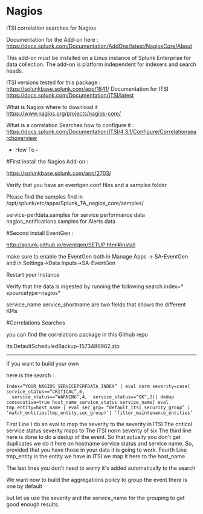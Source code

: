 # Nagios
ITSI correlation searches for Nagios

Documentation for the Add-on here :
https://docs.splunk.com/Documentation/AddOns/latest/NagiosCore/About

This add-on must be installed on a Linux instance of Splunk Enterprise for data collection. The add-on is platform independent for indexers and search heads.

ITSI versions tested for this package :
https://splunkbase.splunk.com/app/1841/
Documentation for ITSI
https://docs.splunk.com/Documentation/ITSI/latest

What is Nagios where to download it 
https://www.nagios.org/projects/nagios-core/

What is a correlation Searches how to configure it :
https://docs.splunk.com/Documentation/ITSI/4.3.1/Configure/Correlationsearchoverview


- How To - 

#First install the Nagios Add-on :

https://splunkbase.splunk.com/app/2703/

Verify that you have an eventgen.conf files and a samples folder 

Please find the samples find in /opt/splunk/etc/apps/Splunk_TA_nagios_core/samples/

service-perfdata.samples for service performance data
nagios_notifications.samples for Alerts data


#Second install EventGen :

http://splunk.github.io/eventgen/SETUP.html#install

make sure to enable the EventGen both in Manage Apps -> SA-EventGen and in Settings->Data Inputs->SA-EventGen

Restart your Instance

Verify that the data is ingested by running the following search index=* spourcetype=nagios*

service_name
service_shortname are two fields that shows the different KPIs

#Correlations Searches

you can find the correlations package in this Github repo 

ItsiDefaultScheduledBackup-1573486962.zip

----

If you want to build your own 

here is the search :
```
Index=“YOUR_NAGIOS_SERVICEPERFDATA_INDEX” | eval norm_severity=case(  service_status==“CRITICAL”,6,
  service_status==“WARNING”,4,  service_status==“OK”,2)| dedup consecutive=true host_name service_status service_name| eval tmp_entity=host_name | eval sec_grp= “default_itsi_security_group” | ‘match_entities(tmp_entity,sec_group)’| ‘filter_maintenance_entities’
```

First Line I do an eval to map the severity to the severity in ITSI
The critical service status severity maps to The ITSI norm severity  of six
The third line here is done to do a dedup of the event. So that actually you don't get duplicates we do it here on hostname service status and service name. So, provided that you have those in your data it is going to work.
Fourth Line tmp_entity is the entity we have in ITSI we map it here to the host_name

The last lines you don’t need to worry it's added automatically to the search


We want now to build the aggregations policy to group the event there is one by default 

but let us use the severity and the service_name for the grouping to get good enough results. 






